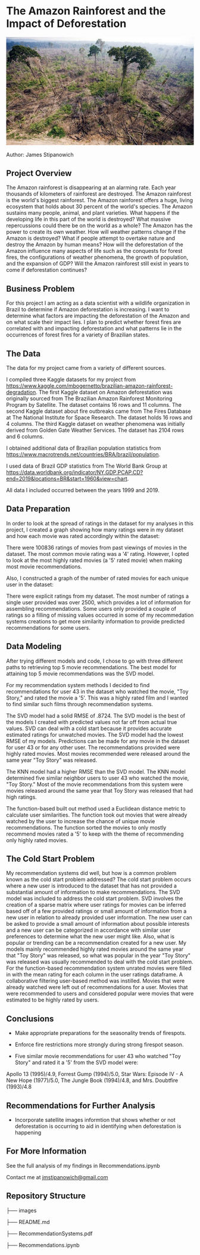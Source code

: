 # The Amazon Rainforest and the Impact of Deforestation

![Amazonforest.img](Images/66AC71F3-06E0-43EC-BEDA9DDA12175F43_source.jpg)

Author: James Stipanowich

## Project Overview

The Amazon rainforest is disappearing at an alarming rate. Each year thousands of kilometers of rainforest are destroyed. The Amazon rainforest is the world's biggest rainforest.  The Amazon rainforest offers a huge, living ecosystem that holds about 30 percent of the world's species. The Amazon sustains many people, animal, and plant varieties. What happens if the developing life in this part of the world is destroyed? What massive repercussions could there be on the world as a whole? The Amazon has the power to create its own weather. How will weather patterns change if the Amazon is destroyed? What if people attempt to overtake nature and destroy the Amazon by human means? How will the deforestation of the Amazon influence many aspects of life such as the conquests for forest fires, the configurations of weather phenomena, the growth of population, and the expansion of GDP? Will the Amazon rainforest still exist in years to come if deforestation continues? 


## Business Problem

For this project I am acting as a data scientist with a wildlife organization in Brazil to determine if Amazon deforestation is increasing. I want to determine what factors are impacting the deforestation of the Amazon and on what scale their impact lies.  I plan to predict whether forest fires are correlated with and impacting deforestation and what patterns lie in the occurrences of forest fires for a variety of Brazilian states.

## The Data

The data for my project came from a variety of different sources. 

I compiled three Kaggle datasets for my project from https://www.kaggle.com/mbogernetto/brazilian-amazon-rainforest-degradation. The first Kaggle dataset on Amazon deforestation was originally sourced from The Brazilian Amazon Rainforest Monitoring Program by Satellite. The dataset contains 16 rows and 11 columns. The second Kaggle dataset about fire outbreaks came from The Fires Database at The National Institute for Space Research. The dataset holds 16 rows and 4 columns. The third Kaggle dataset on weather phenomena was initially derived from Golden Gate Weather Services. The dataset has 2104 rows and 6 columns.

I obtained additional data of Brazilian population statistics from https://www.macrotrends.net/countries/BRA/brazil/population. 

I used data of Brazil GDP statistics from The World Bank Group at https://data.worldbank.org/indicator/NY.GDP.PCAP.CD?end=2019&locations=BR&start=1960&view=chart.

All data I included occurred between the years 1999 and 2019.

## Data Preparation

In order to look at the spread of ratings in the dataset for my analyses in this project, I created a graph showing how many ratings were in my dataset and how each movie was rated accordingly within the dataset:

There were 100836 ratings of movies from past viewings of movies in the dataset. The most common movie rating was a '4' rating. However, I opted to look at the most highly rated movies (a '5' rated movie) when making most movie recommendations.

Also, I constructed a graph of the number of rated movies for each unique user in the dataset: 

There were explicit ratings from my dataset. The most number of ratings a single user provided was over 2500, which provides a lot of information for assembling recommendations. Some users only provided a couple of ratings so a filling of missing values occurred in some of my recommedation systems creations to get more similarity information to provide predicted recommendations for some users.

## Data Modeling

After trying different models and code, I chose to go with three different paths to retrieving top 5 movie recommendations. The best model for attaining top 5 movie recommendations was the SVD model.

For my recommendation system methods I decided to find recommendations for user 43 in the dataset who watched the movie, "Toy Story," and rated the movie a '5'. This was a highly rated film and I wanted to find similar such films through recommendation systems.

The SVD model had a solid RMSE of .8724. The SVD model is the best of the models I created with predicted values not far off from actual true values. SVD can deal with a cold start because it provides accurate estimated ratings for unwatched movies. The SVD model had the lowest RMSE of my models. Predictions can be made for any movie in the dataset for user 43 or for any other user. The recommendations provided were highly rated movies. Most movies recommended were released around the same year "Toy Story" was released. 

The KNN model had a higher RMSE than the SVD model. The KNN model determined five similar neighbor users to user 43 who watched the movie, "Toy Story." Most of the movie recommendations from this system were movies released around the same year that Toy Story was released that had high ratings.

The function-based built out method used a Euclidean distance metric to calculate user similarities. The function took out movies that were already watched by the user to increase the chance of unique movie recommendations. The function sorted the movies to only mostly recommend movies rated a '5' to keep with the theme of recommending only highly rated movies.

## The Cold Start Problem

My recommendation systems did well, but how is a common problem known as the cold start problem addressed? The cold start problem occurs where a new user is introduced to the dataset that has not provided a substantial amount of information to make recommendations. The SVD model was included to address the cold start problem. SVD involves the creation of a sparse matrix where user ratings for movies can be inferred based off of a few provided ratings or small amount of information from a new user in relation to already provided user information. The new user can be asked to provide a small amount of information about possible interests and a new user can be categorized in accordance with similar user preferences to determine what the new user might like. Also, what is popular or trending can be a recommendation created for a new user. My models mainly recommended highly rated movies around the same year that "Toy Story" was released, so what was popular in the year "Toy Story" was released was usually recommended to deal with the cold start problem. For the function-based recommendation system unrated movies were filled in with the mean rating for each column in the user ratings dataframe. A collaborative filtering user-based method was instilled. Movies that were already watched were left out of recommendations for a user. Movies that were recommended to users and considered popular were movies that were estimated to be highly rated by users.

## Conclusions

- Make appropriate preparations for the seasonality trends of firespots.

- Enforce fire restrictions more strongly during strong firespot season.

- Five similar movie recommendations for user 43 who watched "Toy Story" and rated it a '5' from the SVD model were: 

Apollo 13 (1995)/4.9,
Forrest Gump (1994)/5.0,
Star Wars: Episode IV - A New Hope (1977)/5.0,
The Jungle Book (1994)/4.8,
and Mrs. Doubtfire (1993)/4.8

## Recommendations for Further Analysis

- Incorporate satellite images informtion that shows whether or not deforestation is occurring to aid in identifying when deforestation is happening


## For More Information

See the full analysis of my findings in Recommendations.ipynb

Contact me at jmstipanowich@gmail.com

## Repository Structure

├── images

├── README.md

├── RecommendationSystems.pdf

├── Recommendations.ipynb

